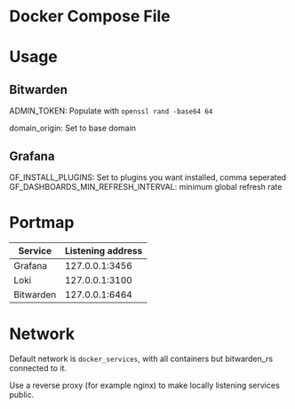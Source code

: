 # Docker Compose File

# Usage

## Bitwarden
ADMIN_TOKEN: Populate with `openssl rand -base64 64`

domain_origin: Set to base domain

## Grafana
GF_INSTALL_PLUGINS: Set to plugins you want installed, comma seperated
GF_DASHBOARDS_MIN_REFRESH_INTERVAL: minimum global refresh rate

# Portmap
|Service       | Listening address|
|--------------|------------------|
|Grafana       | 127.0.0.1:3456   |
|Loki          | 127.0.0.1:3100   |
|Bitwarden     | 127.0.0.1:6464   |

# Network
Default network is `docker_services`, with all containers but bitwarden_rs connected to it.

Use a reverse proxy (for example nginx) to make locally listening services public.